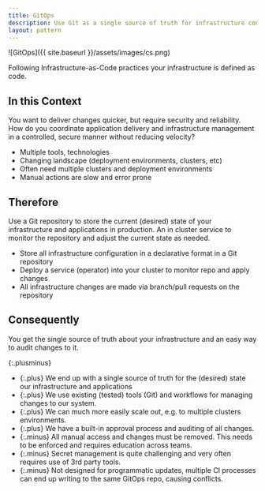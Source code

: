 ```yaml
---
title: GitOps
description: Use Git as a single source of truth for infrastructure configuration
layout: pattern
---
```


![GitOps]({{ site.baseurl }}/assets/images/cs.png)

Following Infrastructure-as-Code practices your infrastructure is defined as code.

## In this Context

You want to deliver changes quicker, but require security and reliability. How do you coordinate application delivery and infrastructure management in a controlled, secure manner without reducing velocity?

- Multiple tools, technologies
- Changing landscape (deployment environments, clusters, etc)
- Often need multiple clusters and deployment environments
- Manual actions are slow and error prone

## Therefore

Use a Git repository to store the current (desired) state of your infrastructure and applications in production. An in cluster service to monitor the repository and adjust the current state as needed.

- Store all infrastructure configuration in a declarative format in a Git repository
- Deploy a service (operator) into your cluster to monitor repo and apply changes
- All infrastructure changes are made via branch/pull requests on the repository

## Consequently

You get the single source of truth about your infrastructure and an easy way to audit changes to it.

{:.plusminus}
- {:.plus} We end up with a single source of truth for the (desired) state our infrastructure and applications
- {:.plus} We use existing (tested) tools (Git) and workflows for managing changes to our system.
- {:.plus} We can much more easily scale out, e.g. to multiple clusters environments.
- {:.plus} We have a built-in approval process and auditing of all changes.
- {:.minus} All manual access and changes must be removed. This needs to be enforced and requires education across teams.
- {:.minus} Secret management is quite challenging and very often requires use of 3rd party tools.
- {:.minus} Not designed for programmatic updates, multiple CI processes can end up writing to the same GitOps repo, causing conflicts.

